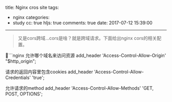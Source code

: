 title: Nginx cros site
tags:
  - nginx
categories:
  - study
cc: true
hljs: true
comments: true
date: 2017-07-12 15:39:00
---
> 又是cors跨域…cors是啥？就是跨域请求。下面给出nginx cors的相关配置。


```nginx
允许哪个域名来访问资源
add_header 'Access-Control-Allow-Origin' "$http_origin";
 
请求的返回内容里包含cookies
add_header 'Access-Control-Allow-Credentials' 'true';
 
允许请求的method
add_header 'Access-Control-Allow-Methods' 'GET, POST, OPTIONS';
```


